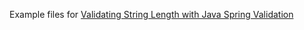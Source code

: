 Example files for [Validating String Length with Java Spring Validation](http://java.sbyai.com/2023/09/validating-string-length-with-java.html)
